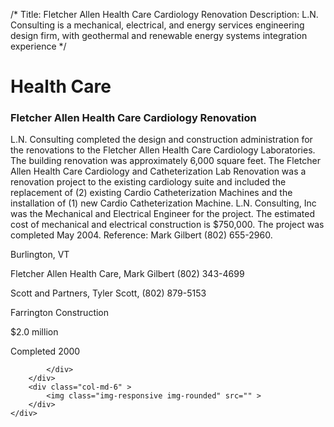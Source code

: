 /*
Title: Fletcher Allen Health Care Cardiology Renovation
Description: L.N. Consulting is a mechanical, electrical, and energy services engineering design firm, with geothermal and renewable energy systems integration experience
*/

# Health Care

<div>
	<div class="row">
		<div class="col-md-6" >
			<div class="well" >
				<h3>Fletcher Allen Health Care Cardiology Renovation</h3>
				<p>
   
   L.N. Consulting completed the design and construction administration for the renovations to the Fletcher Allen Health Care Cardiology Laboratories.  The building renovation was approximately 6,000 square feet.  The Fletcher Allen Health Care Cardiology and Catheterization Lab Renovation was a renovation project to the existing cardiology suite and included the replacement of (2) existing Cardio Catheterization Machines and the installation of (1) new Cardio Catheterization Machine.  L.N. Consulting, Inc was the Mechanical and Electrical Engineer for the project. The estimated cost of mechanical and electrical construction is $750,000.  The project was completed May 2004.  Reference: Mark Gilbert (802) 655-2960.
</p>
				<p>Burlington, VT</p>
				<p>Fletcher Allen Health Care, Mark Gilbert (802) 343-4699</p>
				<p>Scott and Partners, Tyler Scott, (802) 879-5153</p>
				<p>Farrington Construction</p>
				<p>$2.0 million</p>
				<p>Completed 2000</p>
				<p></p>
				
			</div>
		</div>
		<div class="col-md-6" >
			<img class="img-responsive img-rounded" src="" >
		</div>
	</div>
</div>